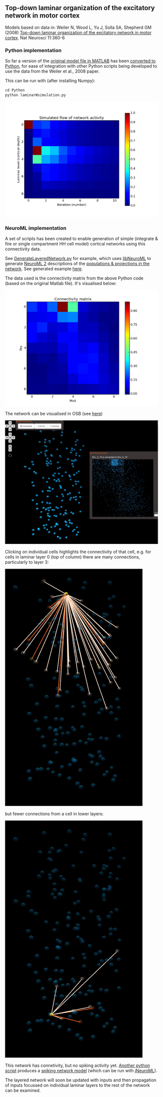 ## Top-down laminar organization of the excitatory network in motor cortex

Models based on data in:  Weiler N, Wood L, Yu J, Solla SA, Shepherd GM (2008) [Top-down laminar organization of the excitatory network in motor cortex](http://www.nature.com/neuro/journal/v11/n3/full/nn2049.html). Nat Neurosci 11:360-6

### Python implementation

So far a version of the [original model file in MATLAB](http://senselab.med.yale.edu/ModelDB/showmodel.cshtml?model=114655&file=\laminarWsimulation\laminarWsimulation.m) has been [converted to Python](https://github.com/OpenSourceBrain/WeilerEtAl08-LaminarCortex/blob/master/Python/laminarWsimulation.py), for ease of integration with other Python scripts being developed to use the data from the Weiler et al., 2008 paper.

This can be run with (after installing Numpy):

    cd Python 
    python laminarWsimulation.py

![Python impl](https://raw.githubusercontent.com/OpenSourceBrain/WeilerEtAl08-LaminarCortex/master/Python/weiler.png)


### NeuroML implementation

A set of scripts has been created to enable generation of simple (integrate & fire or single compartment HH cell model) cortical networks using this connectivity data.

See [GenerateLayeredNetwork.py](https://github.com/OpenSourceBrain/WeilerEtAl08-LaminarCortex/blob/master/NeuroML2/GenerateLayeredNetwork.py) for example, which uses [libNeuroML](https://github.com/NeuralEnsemble/libNeuroML) to generate [NeuroML 2](https://neuroml.org/neuromlv2) descriptions of the [populations & projections in the network](https://neuroml.org/NeuroML2CoreTypes/Networks.html). See generated example [here](https://github.com/OpenSourceBrain/WeilerEtAl08-LaminarCortex/blob/master/NeuroML2/LayeredCortexDemo.net.nml).

The data used is the connectivity matrix from the above Python code (based on the original Matlab file). It's visualised below:

![](https://raw.githubusercontent.com/OpenSourceBrain/WeilerEtAl08-LaminarCortex/master/Python/connectivity.png)

The network can be visualised in OSB (see [here](http://opensourcebrain.org/projects/weileretal08-laminarcortex?explorer=https%3A%2F%2Fraw.githubusercontent.com%2FOpenSourceBrain%2FWeilerEtAl08-LaminarCortex%2Fmaster%2FNeuroML2%2FLayeredCortexDemo.net.nml))

![](https://raw.githubusercontent.com/OpenSourceBrain/WeilerEtAl08-LaminarCortex/master/NeuroML2/connectivity.jpg)

Clicking on individual cells highlights the connectivity of that cell, e.g. for cells in laminar layer 0 (top of column) there are many connections, particularly to layer 3:

![](https://raw.githubusercontent.com/OpenSourceBrain/WeilerEtAl08-LaminarCortex/master/NeuroML2/connA.jpg)

but fewer connections from a cell in lower layers:

![](https://raw.githubusercontent.com/OpenSourceBrain/WeilerEtAl08-LaminarCortex/master/NeuroML2/connB.jpg)

This network has connetivity, but no spiking activity yet. [Another python script](https://github.com/OpenSourceBrain/WeilerEtAl08-LaminarCortex/blob/master/NeuroML2/GenerateNetwork.py) produces a [spiking network model](https://github.com/OpenSourceBrain/WeilerEtAl08-LaminarCortex/blob/master/NeuroML2/CortexDemoHH.net.nml) (which can be run with [jNeuroML](https://github.com/NeuroML/jNeuroML)). 

The layered network will soon be updated with inputs and then propagation of inputs focussed on individual laminar layers to the rest of the network can be examined.

